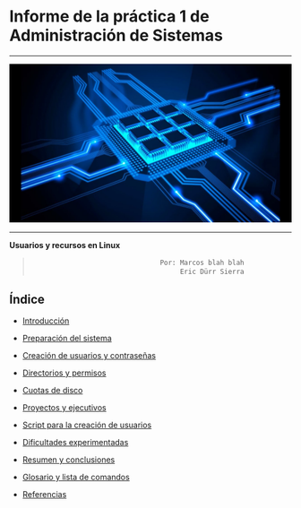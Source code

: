 
# Informe de la práctica 1 de Administración de Sistemas
___
![imagen](portada.jpg)
___



__Usuarios y recursos en Linux__

>                                     Por: Marcos blah blah
>                                          Eric Dürr Sierra




## Índice
- [Introducción](INTROD.md "introducción al documento, sus objetivos y contexto")

- [Preparación del sistema](PREPARACION.m "Explicación de la preparación del servidor y el cliente")
- [Creación de usuarios y contraseñas](USUARIOS.md "detalles sobre la creación de usuarios")
- [Directorios y permisos](DIRECTORIOS.md "Proceso y aspectos sobre los directorios de los usuarios")
- [Cuotas de disco](CUOTAS.md "Explicaicón sobre las cuotas de los usuarios")
- [Proyectos y ejecutivos](PROYECTOS.md "Explicación de los aspectos relativos a los proyectos")
- [Script para la creación de usuarios](SCRIPT.md "Desarrollo de un script que agiliza tareas")
- [Dificultades experimentadas](DIFICULTADES.md "Obstaculos observados en el proceso de la práctica")
- [Resumen y conclusiones](RESUMEN.md "Resumen sobre el proceso seguido y las conclusiones consecuentes")
- [Glosario y lista de comandos](GLOSARIO.md "Lista de definifiones y breve explicación de los comandos y términos más destacados de la práctica")
- [Referencias](REFERENCIAS.md "Documento con enlaces a referencias empleadas en el proceso de la práctica")